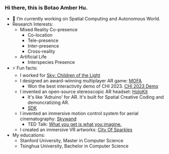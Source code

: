 
### Hi there, this is Botao Amber Hu. 
- 🔭 I’m currently working on Spatial Computing and Autonomous World.
- Research Interests:
  - Mixed Reality Co-presence
    - Co-location
    - Tele-presence
    - Inter-presence
    - Cross-reality
  - Artificial Life
    - Interspecies Presence
- ⚡ Fun facts: 
  - I worked for [Sky: Children of the Light](https://apps.apple.com/us/app/sky-children-of-the-light/id1462117269)
  - I designed an award-winning multiplayer AR game: [MOFA](https://mofa.ar)
    - Won the best interactivity demo of CHI 2023. [CHI 2023 Demo](https://dl.acm.org/doi/abs/10.1145/3544549.3583935)
  - I invented an open-source stereoscopic AR headset: [HoloKit](https://holokit.io)
    - It's like 'Adruino' for AR. It's built for Spatial Creative Coding and demoncratizing AR.
    - [SDK](https://github.com/holoi/holokit-unity-sdk)
  - I invented an immersive motion control system for aerial cinematography: [Skywand](https://skywand.com)
    - TED Talk: [What you get is what you imagine.](https://www.youtube.com/watch?v=gR5L72EYjrA)
  - I created an immersive VR artworks: [City Of Sparkles](https://cityofsparkles.art)
- My educations:
  - Stanford University, Master in Computer Science
  - Tsinghua University, Bachelor in Computer Science


